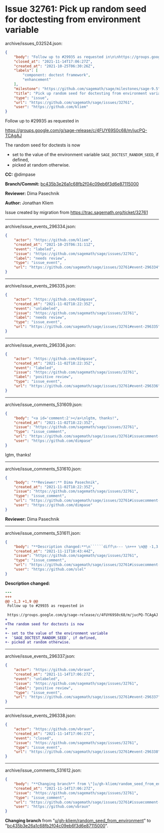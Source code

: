 # Issue 32761: Pick up random seed for doctesting from environment variable

archive/issues_032524.json:
```json
{
    "body": "Follow up to #29935 as requested in\n\nhttps://groups.google.com/g/sage-release/c/4FUY69S0c68/m/jucPQ-TCAgAJ\n\nThe random seed for doctests is now\n\n- set to the value of the environment variable\n  `SAGE_DOCTEST_RANDOM_SEED`, if defined,\n- picked at random otherwise.\n\n**CC:**  @dimpase\n\n**Branch/Commit:** [bc435b3e26a1c68fb2f04c09eb6f3d6e87115000](https://github.com/sagemath/sagetrac-mirror/commit/bc435b3e26a1c68fb2f04c09eb6f3d6e87115000)\n\n**Reviewer:** Dima Pasechnik\n\n**Author:** Jonathan Kliem\n\nIssue created by migration from https://trac.sagemath.org/ticket/32761\n\n",
    "closed_at": "2021-11-14T17:06:27Z",
    "created_at": "2021-10-25T06:30:26Z",
    "labels": [
        "component: doctest framework",
        "enhancement"
    ],
    "milestone": "https://github.com/sagemath/sage/milestones/sage-9.5",
    "title": "Pick up random seed for doctesting from environment variable",
    "type": "issue",
    "url": "https://github.com/sagemath/sage/issues/32761",
    "user": "https://github.com/kliem"
}
```
Follow up to #29935 as requested in

https://groups.google.com/g/sage-release/c/4FUY69S0c68/m/jucPQ-TCAgAJ

The random seed for doctests is now

- set to the value of the environment variable
  `SAGE_DOCTEST_RANDOM_SEED`, if defined,
- picked at random otherwise.

**CC:**  @dimpase

**Branch/Commit:** [bc435b3e26a1c68fb2f04c09eb6f3d6e87115000](https://github.com/sagemath/sagetrac-mirror/commit/bc435b3e26a1c68fb2f04c09eb6f3d6e87115000)

**Reviewer:** Dima Pasechnik

**Author:** Jonathan Kliem

Issue created by migration from https://trac.sagemath.org/ticket/32761





---

archive/issue_events_296334.json:
```json
{
    "actor": "https://github.com/kliem",
    "created_at": "2021-10-25T06:31:11Z",
    "event": "labeled",
    "issue": "https://github.com/sagemath/sage/issues/32761",
    "label": "needs review",
    "type": "issue_event",
    "url": "https://github.com/sagemath/sage/issues/32761#event-296334"
}
```



---

archive/issue_events_296335.json:
```json
{
    "actor": "https://github.com/dimpase",
    "created_at": "2021-11-02T18:22:35Z",
    "event": "unlabeled",
    "issue": "https://github.com/sagemath/sage/issues/32761",
    "label": "needs review",
    "type": "issue_event",
    "url": "https://github.com/sagemath/sage/issues/32761#event-296335"
}
```



---

archive/issue_events_296336.json:
```json
{
    "actor": "https://github.com/dimpase",
    "created_at": "2021-11-02T18:22:35Z",
    "event": "labeled",
    "issue": "https://github.com/sagemath/sage/issues/32761",
    "label": "positive review",
    "type": "issue_event",
    "url": "https://github.com/sagemath/sage/issues/32761#event-296336"
}
```



---

archive/issue_comments_531609.json:
```json
{
    "body": "<a id='comment:2'></a>\nlgtm, thanks!",
    "created_at": "2021-11-02T18:22:35Z",
    "issue": "https://github.com/sagemath/sage/issues/32761",
    "type": "issue_comment",
    "url": "https://github.com/sagemath/sage/issues/32761#issuecomment-531609",
    "user": "https://github.com/dimpase"
}
```

<a id='comment:2'></a>
lgtm, thanks!



---

archive/issue_comments_531610.json:
```json
{
    "body": "**Reviewer:** Dima Pasechnik",
    "created_at": "2021-11-02T18:22:35Z",
    "issue": "https://github.com/sagemath/sage/issues/32761",
    "type": "issue_comment",
    "url": "https://github.com/sagemath/sage/issues/32761#issuecomment-531610",
    "user": "https://github.com/dimpase"
}
```

**Reviewer:** Dima Pasechnik



---

archive/issue_comments_531611.json:
```json
{
    "body": "**Description changed:**\n``````diff\n--- \n+++ \n@@ -1,3 +1,9 @@\n Follow up to #29935 as requested in\n \n https://groups.google.com/g/sage-release/c/4FUY69S0c68/m/jucPQ-TCAgAJ\n+\n+The random seed for doctests is now\n+\n+- set to the value of the environment variable\n+  `SAGE_DOCTEST_RANDOM_SEED`, if defined,\n+- picked at random otherwise.\n``````\n",
    "created_at": "2021-11-11T10:43:44Z",
    "issue": "https://github.com/sagemath/sage/issues/32761",
    "type": "issue_comment",
    "url": "https://github.com/sagemath/sage/issues/32761#issuecomment-531611",
    "user": "https://github.com/slel"
}
```

**Description changed:**
``````diff
--- 
+++ 
@@ -1,3 +1,9 @@
 Follow up to #29935 as requested in
 
 https://groups.google.com/g/sage-release/c/4FUY69S0c68/m/jucPQ-TCAgAJ
+
+The random seed for doctests is now
+
+- set to the value of the environment variable
+  `SAGE_DOCTEST_RANDOM_SEED`, if defined,
+- picked at random otherwise.
``````




---

archive/issue_events_296337.json:
```json
{
    "actor": "https://github.com/vbraun",
    "created_at": "2021-11-14T17:06:27Z",
    "event": "unlabeled",
    "issue": "https://github.com/sagemath/sage/issues/32761",
    "label": "positive review",
    "type": "issue_event",
    "url": "https://github.com/sagemath/sage/issues/32761#event-296337"
}
```



---

archive/issue_events_296338.json:
```json
{
    "actor": "https://github.com/vbraun",
    "created_at": "2021-11-14T17:06:27Z",
    "event": "closed",
    "issue": "https://github.com/sagemath/sage/issues/32761",
    "type": "issue_event",
    "url": "https://github.com/sagemath/sage/issues/32761#event-296338"
}
```



---

archive/issue_comments_531612.json:
```json
{
    "body": "**Changing branch** from \"[u/gh-kliem/random_seed_from_environment](https://github.com/sagemath/sagetrac-mirror/tree/u/gh-kliem/random_seed_from_environment)\" to \"[bc435b3e26a1c68fb2f04c09eb6f3d6e87115000](https://github.com/sagemath/sagetrac-mirror/commit/bc435b3e26a1c68fb2f04c09eb6f3d6e87115000)\".",
    "created_at": "2021-11-14T17:06:27Z",
    "issue": "https://github.com/sagemath/sage/issues/32761",
    "type": "issue_comment",
    "url": "https://github.com/sagemath/sage/issues/32761#issuecomment-531612",
    "user": "https://github.com/vbraun"
}
```

**Changing branch** from "[u/gh-kliem/random_seed_from_environment](https://github.com/sagemath/sagetrac-mirror/tree/u/gh-kliem/random_seed_from_environment)" to "[bc435b3e26a1c68fb2f04c09eb6f3d6e87115000](https://github.com/sagemath/sagetrac-mirror/commit/bc435b3e26a1c68fb2f04c09eb6f3d6e87115000)".
